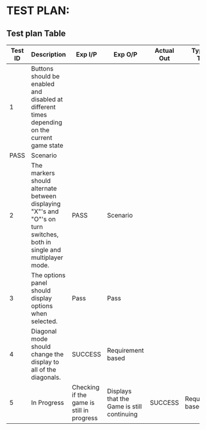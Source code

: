 # TEST PLAN:

##  Test plan Table
| **Test ID** | **Description**                                              | **Exp I/P** | **Exp O/P** | **Actual Out** |**Type Of Test**  |    
|-------------|--------------------------------------------------------------|------------|-------------|----------------|------------------|
|  1|Buttons should be enabled and disabled at different times depending on the current game state
 | PASS | Scenario|
|  2|The markers should alternate between displaying "X"'s and "O"'s on turn switches, both in single and multiplayer mode.|  PASS |  Scenario |
|  3|The options panel should display options when selected.  | Pass | Pass |
| 4| Diagonal mode should change the display to all of the diagonals. | SUCCESS | Requirement based |
| 5| In Progress | Checking if the game is still in progress| Displays that the Game is still continuing | SUCCESS | Requirement based |



